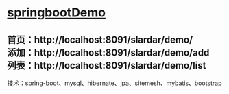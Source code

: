 # [springbootDemo](https://github.com/yashch/springbootDemo)  

首页：http://localhost:8091/slardar/demo/  
添加：http://localhost:8091/slardar/demo/add   
列表：http://localhost:8091/slardar/demo/list
---- 
技术：spring-boot、mysql、hibernate、jpa、sitemesh、mybatis、bootstrap  

